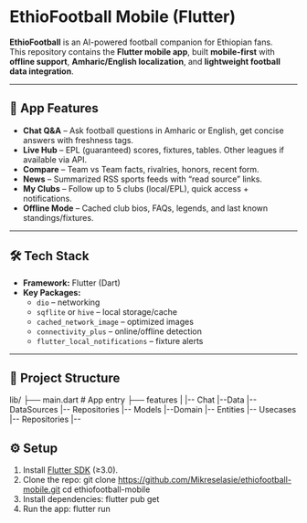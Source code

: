 # EthioFootball Mobile (Flutter)

**EthioFootball** is an AI-powered football companion for Ethiopian fans.  
This repository contains the **Flutter mobile app**, built **mobile-first** with **offline support**, **Amharic/English localization**, and **lightweight football data integration**.  

---

## 📱 App Features

- **Chat Q&A** – Ask football questions in Amharic or English, get concise answers with freshness tags.  
- **Live Hub** – EPL (guaranteed) scores, fixtures, tables. Other leagues if available via API.  
- **Compare** – Team vs Team facts, rivalries, honors, recent form.  
- **News** – Summarized RSS sports feeds with “read source” links.  
- **My Clubs** – Follow up to 5 clubs (local/EPL), quick access + notifications.  
- **Offline Mode** – Cached club bios, FAQs, legends, and last known standings/fixtures.  

---

## 🛠️ Tech Stack

- **Framework:** Flutter (Dart)  
- **Key Packages:**  
  - `dio` – networking  
  - `sqflite` or `hive` – local storage/cache  
  - `cached_network_image` – optimized images  
  - `connectivity_plus` – online/offline detection  
  - `flutter_local_notifications` – fixture alerts  

---

## 📂 Project Structure

lib/
├── main.dart # App entry
├── features
|      |-- Chat
            |--Data
                |-- DataSources
                |-- Repositories
                |-- Models
            |--Domain
                |-- Entities
                |-- Usecases
                |-- Repositories
            |--
## ⚙️ Setup

1. Install [Flutter SDK](https://flutter.dev/docs/get-started/install) (≥3.0).  
2. Clone the repo:
   git clone https://github.com/Mikreselasie/ethiofootball-mobile.git
   cd ethiofootball-mobile
3. Install dependencies: 
    flutter pub get
4. Run the app:
    flutter run
